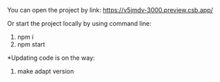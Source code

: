 You can open the project by link:
https://v5jmdv-3000.preview.csb.app/

Or start the project locally by using command line:

1. npm i
2. npm start

\*Updating code is on the way:

1. make adapt version
